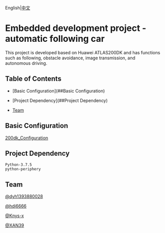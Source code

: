 English|[中文](./README_CN.md)

# Embedded development project - automatic following car

This project is developed based on Huawei ATLAS200DK and has functions such as following, obstacle avoidance, image transmission, and autonomous driving.

## Table of Contents

- [Basic Configuration](##Basic Configuration)

- [Project Dependency](##Project Dependency)

- [Team](##Team)

## Basic Configuration

[200dk_Configuration](./200dk踩坑.md)

## Project Dependency

~~~
Python-3.7.5
python-periphery
~~~

## Team

[@dyh1393880028](https://github.com/dyh1393880028)

[@hdj6666](https://github.com/hdj6666)

[@Knys-x](https://github.com/Knys-x)

[@XAN39](https://github.com/XAN39)